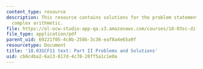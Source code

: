 ```yaml
---
content_type: resource
description: This resource contains solutions for the problem statements related to
  complex arithmetic.
file: https://ol-ocw-studio-app-qa.s3.amazonaws.com/courses/18-03sc-differential-equations-fall-2011/cb6c4ba26a13817d4c7828ff5a1c1e0a_MIT18_03SCF11_ps2_II_s6s.pdf
file_type: application/pdf
parent_uid: 69221f05-4c8b-250b-3c36-eaf8a4e65a9f
resourcetype: Document
title: '18.03SCF11 text: Part II Problems and Solutions'
uid: cb6c4ba2-6a13-817d-4c78-28ff5a1c1e0a
---
```

